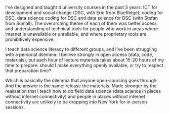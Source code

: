 I've designed and taught 4 university courses in the past 3 years: ICT for development and social change \(DSC, with Eric from BlueRidge\), coding for DSC, data science coding for DSC and data science for DSC \(with Stefan from Sumall\). The overarching theme of each of them was better access and understanding of technical tools for people who work in areas where internet is unavailable or unreliable, and where proprietary tools are prohibitively expensive.

I teach data science literacy to different groups, and I've been struggling with a personal dilemma: I believe strongly in open access \(data, code, materials\), but each hour of lecture materials takes about 15-20 hours of my time to prepare: should I make everything openly available, or try to respect that preparation time?

Which is basically the dilemma that anyone open-sourcing goes through. And the answer is the same: release the materials. Made stronger by the realisation that I teach how to do field data science \(data science in places without internet connectivity\) and people in places without internet connectivity are unlikely to be dropping into New York for in-person sessions.



